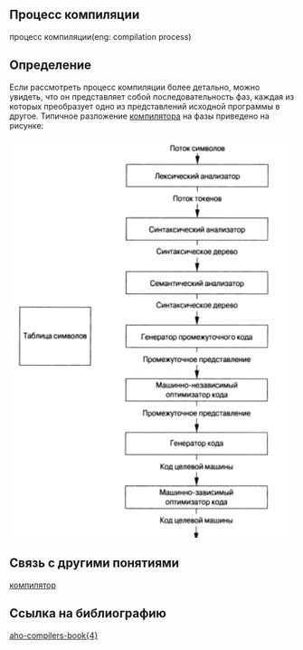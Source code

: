 ## Процесс компиляции
процесс компиляции(eng: compilation process)

## Определение
Если рассмотреть процесс компиляции более детально, можно увидеть, что он представляет собой последовательность
фаз, каждая из которых преобразует одно из представлений исходной программы в другое. Типичное разложение 
[компилятора](compiler.md) на фазы приведено на рисунке:

![compilation process](../images/compilation%20process.png)

## Связь с другими понятиями
[компилятор](compiler.md)
## Cсылка на библиографию
[aho-compilers-book{4}](../bibliography/aho-compilers-book%7B4%7D.md)
